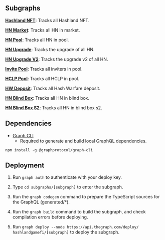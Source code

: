 ## Subgraphs

**[Hashland NFT](https://thegraph.com/explorer/subgraph/hashlandgamefi/hashland-nft)**: Tracks all Hashland NFT.

**[HN Market](https://thegraph.com/explorer/subgraph/hashlandgamefi/hn-market)**: Tracks all HN in market.

**[HN Pool](https://thegraph.com/explorer/subgraph/hashlandgamefi/hn-pool)**: Tracks all HN in pool.

**[HN Upgrade](https://thegraph.com/explorer/subgraph/hashlandgamefi/hn-upgrade)**: Tracks the upgrade of all HN.

**[HN Upgrade V2](https://thegraph.com/explorer/subgraph/hashlandgamefi/hn-upgrade-v2)**: Tracks the upgrade v2 of all HN.

**[Invite Pool](https://thegraph.com/explorer/subgraph/hashlandgamefi/invite-pool)**: Tracks all inviters in pool.

**[HCLP Pool](https://thegraph.com/explorer/subgraph/hashlandgamefi/hclp-pool)**: Tracks all HCLP in pool.

**[HW Deposit](https://thegraph.com/explorer/subgraph/hashlandgamefi/hw-deposit)**: Tracks all Hash Warfare deposit.

**[HN Blind Box](https://thegraph.com/explorer/subgraph/hashlandgamefi/hn-blind-box)**: Tracks all HN in blind box.

**[HN Blind Box S2](https://thegraph.com/explorer/subgraph/hashlandgamefi/hn-blind-box-s2)**: Tracks all HN in blind box s2.

## Dependencies

- [Graph CLI](https://github.com/graphprotocol/graph-cli)
    - Required to generate and build local GraphQL dependencies.

```shell
npm install -g @graphprotocol/graph-cli
```

## Deployment

1. Run `graph auth` to authenticate with your deploy key.

2. Type `cd subgraphs/[subgraph]` to enter the subgraph.

3. Run the `graph codegen` command to prepare the TypeScript sources for the GraphQL (generated/*).

4. Run the `graph build` command to build the subgraph, and check compilation errors before deploying.

5. Run `graph deploy --node https://api.thegraph.com/deploy/ hashlandgamefi/[subgraph]` to deploy the subgraph.